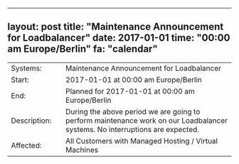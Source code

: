 --- 
 layout: post 
 title: "Maintenance Announcement for Loadbalancer" 
 date: 2017-01-01 
 time: "00:00 am Europe/Berlin" 
 fa: "calendar" 
 --- 
 |                   |   |                                                                      | 
 |-------------------|---|----------------------------------------------------------------------| 
 | Systems:          |   | Maintenance Announcement for Loadbalancer| 
 | Start:            |   | 2017-01-01 at 00:00 am Europe/Berlin | 
 | End:              |   | Planned for 2017-01-01 at 00:00 am  Europe/Berlin | 
 | Description:      |   | During the above period we are going to perform maintenance work on our Loadbalancer systems. No interruptions are expected. | 
 | Affected:         |   |All Customers with Managed Hosting / Virtual Machines | 
